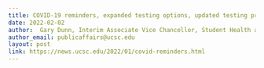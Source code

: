 ```yaml
---
title: COVID-19 reminders, expanded testing options, updated testing protocol, and more
date: 2022-02-02
author:  Gary Dunn, Interim Associate Vice Chancellor, Student Health and Wellness; ​​Dr. Elizabeth Miller, Medical Director, Student Health Services
author_email: publicaffairs@ucsc.edu
layout: post
link: https://news.ucsc.edu/2022/01/covid-reminders.html
---
```

